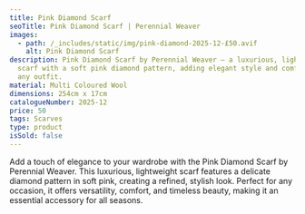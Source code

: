 ```yaml
---
title: Pink Diamond Scarf
seoTitle: Pink Diamond Scarf | Perennial Weaver
images:
  - path: /_includes/static/img/pink-diamond-2025-12-£50.avif
    alt: Pink Diamond Scarf
description: Pink Diamond Scarf by Perennial Weaver – a luxurious, lightweight
  scarf with a soft pink diamond pattern, adding elegant style and comfort to
  any outfit.
material: Multi Coloured Wool
dimensions: 254cm x 17cm
catalogueNumber: 2025-12
price: 50
tags: Scarves
type: product
isSold: false
---
```

Add a touch of elegance to your wardrobe with the Pink Diamond Scarf by Perennial Weaver. This luxurious, lightweight scarf features a delicate diamond pattern in soft pink, creating a refined, stylish look. Perfect for any occasion, it offers versatility, comfort, and timeless beauty, making it an essential accessory for all seasons.
